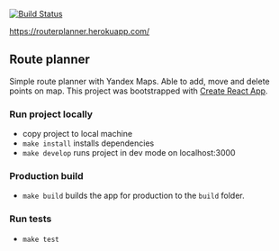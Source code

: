 [![Build Status](https://travis-ci.org/frontstall/route-planner.svg?branch=master)](https://travis-ci.org/frontstall/route-planner)

https://routerplanner.herokuapp.com/

## Route planner

Simple route planner with Yandex Maps. Able to add, move and delete points on
map. This project was bootstrapped with
[Create React App](https://github.com/facebook/create-react-app).

### Run project locally

- copy project to local machine
- `make install` installs dependencies
- `make develop` runs project in dev mode on localhost:3000

### Production build

- `make build` builds the app for production to the `build` folder.

### Run tests

- `make test`
